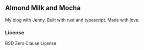 ## Almond Milk and Mocha

My blog with Jenny. Built with rust and typescript. Made with love.

### License

BSD Zero Clause License
